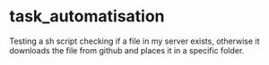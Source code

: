 # task_automatisation
Testing a sh script checking if a file in my server exists, otherwise it downloads the file from github and places it in a specific folder.
